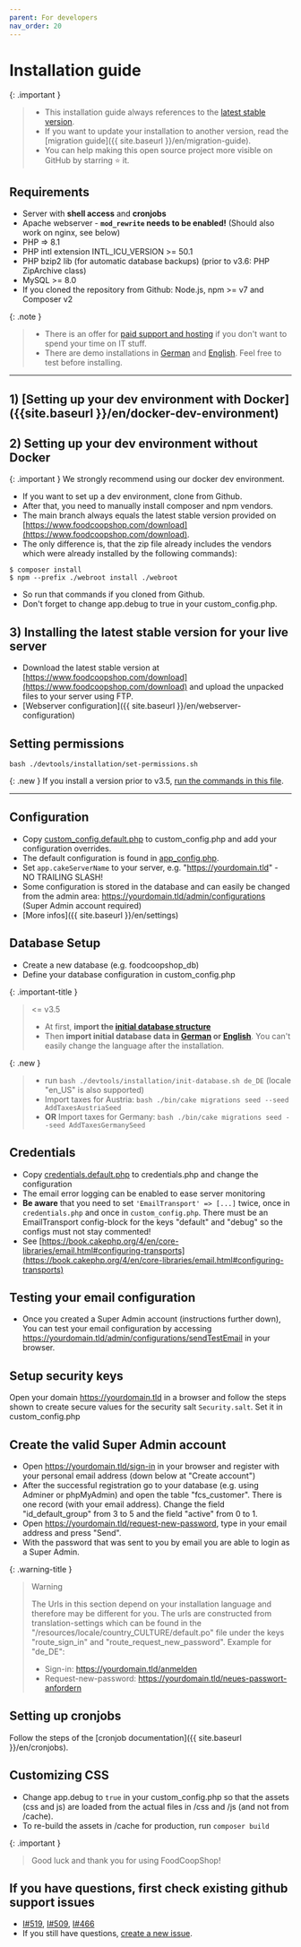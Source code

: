 ```yaml
---
parent: For developers
nav_order: 20
---
```


# Installation guide

{: .important }
> * This installation guide always references to the [latest stable version]({{site.repo_url}}/releases).
> * If you want to update your installation to another version, read the [migration guide]({{ site.baseurl }}/en/migration-guide).
> * You can help making this open source project more visible on GitHub by starring ⭐ it.

## Requirements
* Server with **shell access** and **cronjobs**
* Apache webserver - **`mod_rewrite` needs to be enabled!** (Should also work on nginx, see below)
* PHP => 8.1
* PHP intl extension INTL_ICU_VERSION >= 50.1
* PHP bzip2 lib (for automatic database backups) (prior to v3.6: PHP ZipArchive class)
* MySQL >= 8.0
* If you cloned the repository from Github: Node.js, npm >= v7 and Composer v2

{: .note }
> * There is an offer for [paid support and hosting](https://www.foodcoopshop.com/das-angebot/) if you don't want to spend your time on IT stuff.
> * There are demo installations in [German](https://demo-de.foodcoopshop.com/) and [English](https://demo-en.foodcoopshop.com/). Feel free to test before installing.

* * *

## 1) [Setting up your dev environment **with Docker**]({{site.baseurl }}/en/docker-dev-environment)

## 2) Setting up your dev environment **without Docker**

{: .important }
We strongly recommend using our docker dev environment.

* If you want to set up a dev environment, clone from Github.
* After that, you need to manually install composer and npm vendors.
* The main branch always equals the latest stable version provided on [https://www.foodcoopshop.com/download](https://www.foodcoopshop.com/download).
* The only difference is, that the zip file already includes the vendors which were already installed by the following commands):
```
$ composer install
$ npm --prefix ./webroot install ./webroot
```
* So run that commands if you cloned from Github.
* Don't forget to change app.debug to true in your custom_config.php.

## 3) Installing the latest stable version for your live server
* Download the latest stable version at [https://www.foodcoopshop.com/download](https://www.foodcoopshop.com/download) and upload the unpacked files to your server using FTP.
* [Webserver configuration]({{ site.baseurl }}/en/webserver-configuration)

## Setting permissions
```
bash ./devtools/installation/set-permissions.sh
```

{: .new }
If you install a version prior to v3.5, [run the commands in this file]({{site.repo_url}}/blob/develop/devtools/installation/set-permissions.sh).

* * *

## Configuration
* Copy [custom_config.default.php]({{site.repo_url}}/blob/main/config/custom_config.default.php) to custom_config.php and add your configuration overrides.
* The default configuration is found in [app_config.php]({{site.repo_url}}/blob/main/config/app_config.php).
* Set `app.cakeServerName` to your server, e.g. "https://yourdomain.tld" - NO TRAILING SLASH!
* Some configuration is stored in the database and can easily be changed from the admin area: https://yourdomain.tld/admin/configurations (Super Admin account required)
* [More infos]({{ site.baseurl }}/en/settings)

## Database Setup
* Create a new database (e.g. foodcoopshop_db)
* Define your database configuration in custom_config.php

{: .important-title }
> <= v3.5
> * At first, **import the [initial database structure]({{site.repo_url}}/blob/main/config/sql/_installation/clean-db-structure.sql)**
> * Then **import initial database data in [German]({{site.repo_url}}/blob/main/config/sql/_installation/clean-db-data-de_DE.sql) or [English]({{site.repo_url}}/blob/main/config/sql/_installation/clean-db-data-en_US.sql)**. You can't easily change the language after the installation.

{: .new }
> * run `bash ./devtools/installation/init-database.sh de_DE` (locale "en_US" is also supported)
> * Import taxes for Austria: `bash ./bin/cake migrations seed --seed AddTaxesAustriaSeed`
> * **OR** Import taxes for Germany: `bash ./bin/cake migrations seed --seed AddTaxesGermanySeed`


## Credentials
* Copy [credentials.default.php]({{site.repo_url}}/blob/main/config/credentials.default.php) to credentials.php and change the configuration
* The email error logging can be enabled to ease server monitoring
* **Be aware** that you need to set `'EmailTransport' => [...]` twice, once in `credentials.php` and once in `custom_config.php`. There must be an EmailTransport config-block for the keys "default" and "debug" so the configs must not stay commented!
* See [https://book.cakephp.org/4/en/core-libraries/email.html#configuring-transports](https://book.cakephp.org/4/en/core-libraries/email.html#configuring-transports)

## Testing your email configuration
* Once you created a Super Admin account (instructions further down), You can test your email configuration by accessing https://yourdomain.tld/admin/configurations/sendTestEmail in your browser.

## Setup security keys
Open your domain https://yourdomain.tld in a browser and follow the steps shown to create secure values for the security salt ```Security.salt```. Set it in custom_config.php

## Create the valid Super Admin account
* Open https://yourdomain.tld/sign-in in your browser and register with your personal email address (down below at "Create account")
* After the successful registration go to your database (e.g. using Adminer or phpMyAdmin) and open the table "fcs_customer". There is one record (with your email address). Change the field "id_default_group" from 3 to 5 and  the field "active" from 0 to 1.
* Open https://yourdomain.tld/request-new-password, type in your email address and press "Send".
* With the password that was sent to you by email you are able to login as a Super Admin.

{: .warning-title }
> Warning
>
> The Urls in this section depend on your installation language and therefore may be different for you. The urls are constructed from translation-settings which can be found in the "/resources/locale/country_CULTURE/default.po" file under the keys "route_sign_in" and "route_request_new_password". Example for "de_DE":
> * Sign-in: https://yourdomain.tld/anmelden
> * Request-new-password: https://yourdomain.tld/neues-passwort-anfordern

## Setting up cronjobs
Follow the steps of the [cronjob documentation]({{ site.baseurl }}/en/cronjobs).

## Customizing CSS
* Change app.debug to `true` in your custom_config.php so that the assets (css and js) are loaded from the actual files in /css and /js (and not from /cache).
* To re-build the assets in /cache for production, run `composer build`

{: .important }
> Good luck and thank you for using FoodCoopShop!


## If you have questions, first check existing github support issues
* [I#519]({{site.repo_url}}/issues/519), [I#509]({{site.repo_url}}/issues/509), [I#466]({{site.repo_url}}/issues/466)
* If you still have questions, [create a new issue]({{site.repo_url}}/issues/new).
